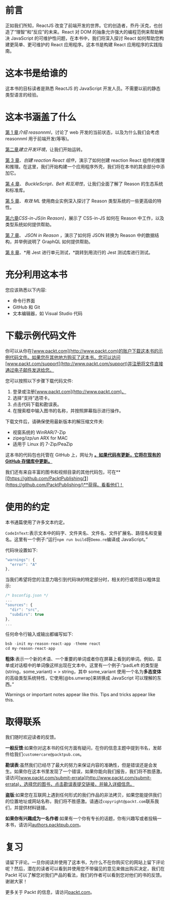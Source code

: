 # 前言

正如我们所知，ReactJS 改变了前端开发的世界。它的创造者，乔丹·沃克，也创造了“理智”和“反应”的未来。React 对 DOM 的抽象允许强大的编程范例来帮助解决 JavaScript 的可维护性问题，在本书中，我们将深入探讨 React 如何帮助您构建更简单、更可维护的 React 应用程序。这本书是构建 React 应用程序的实践指南。

# 这本书是给谁的

这本书的目标读者是熟悉 ReactJS 的 JavaScript 开发人员。不需要以前的静态类型语言的经验。

# 这本书涵盖了什么

[第 1 章](1.html)*介绍 reasonnml*，讨论了 web 开发的当前状态，以及为什么我们会考虑 reasonnml 用于前端开发(等等)。

[第二章](2.html)*建立开发环境*，让我们开始运转。

[第 3 章](3.html)、*创建 reaction React 组件*，演示了如何创建 reaction React 组件的推理和推理。在这里，我们开始构建一个应用程序外壳，我们将在本书的其余部分中添加它。

[第 4 章](4.html)、 *BuckleScript、Belt 和互用性*，让我们全面了解了 Reason 的生态系统和标准库。

[第 5 章](5.html)、*有效 ML* 使用商业实例深入探讨了 Reason 类型系统的一些更高级的特性。

[第六章](6.html)*CSS-in-JS(in Reason)*，展示了 CSS-in-JS 如何在 Reason 中工作，以及类型系统如何提供帮助。

[第 7 章](7.html)、 *JSON in Reason* ，演示了如何将 JSON 转换为 Reason 中的数据结构，并举例说明了 GraphQL 如何提供帮助。

[第 8 章](8.html)、*用 Jest 进行单元测试，*跳转到用流行的 Jest 测试库进行测试。

# 充分利用这本书

您应该熟悉以下内容:

*   命令行界面
*   GitHub 和 Git
*   文本编辑器，如 Visual Studio 代码

# 下载示例代码文件

你可以从你在[www.packt.com](http://www.packt.com)的账户下载这本书的示例代码文件。如果您在其他地方购买了这本书，您可以访问[www.packt.com/support](http://www.packt.com/support)并注册将文件直接通过电子邮件发送给您。

您可以按照以下步骤下载代码文件:

1.  登录或注册[www.packt.com](http://www.packt.com)。
2.  选择“支持”选项卡。
3.  点击代码下载和勘误表。
4.  在搜索框中输入图书的名称，并按照屏幕指示进行操作。

下载文件后，请确保使用最新版本的解压缩文件夹:

*   视窗系统的 WinRAR/7-Zip
*   zipeg/izp/un ARX for MAC
*   适用于 Linux 的 7-Zip/PeaZip

这本书的代码包也托管在 GitHub 上，网址为 **[。如果代码有更新，它将在现有的 GitHub 存储库中更新。](https://github.com/PacktPublishing/ReasonML-Quick-Start-Guide)**

我们还有来自丰富的图书和视频目录的其他代码包，可在**[【https://github.com/PacktPublishing/】](https://github.com/PacktPublishing/)**获得。看看他们！

# 使用的约定

本书通篇使用了许多文本约定。

`CodeInText`:表示文本中的码字、文件夹名、文件名、文件扩展名、路径名和变量名。这里有一个例子:“运行`npm run build`将`Demo.re`编译成 JavaScript。”

代码块设置如下:

```js
"warnings": {
  "error": "A"
},
```

当我们希望将您的注意力吸引到代码块的特定部分时，相关的行或项目以粗体显示:

```js
/* bsconfig.json */
...
"sources": {
  "dir": "src",
  "subdirs": true
},
...
```

任何命令行输入或输出都编写如下:

```js
bsb -init my-reason-react-app -theme react
cd my-reason-react-app
```

**粗体**:表示一个新的术语、一个重要的单词或者你在屏幕上看到的单词。例如，菜单或对话框中的单词像这样出现在文本中。这里有一个例子:“padLeft 的类型是(string，some_variant) = > string，其中 some_variant 使用一个名为**多态变体**的高级类型系统特性，它使用[@bs.unwrap]来转换成 JavaScript 可以理解的东西。”

Warnings or important notes appear like this. Tips and tricks appear like this.

# 取得联系

我们随时欢迎读者的反馈。

**一般反馈**:如果你对这本书的任何方面有疑问，在你的信息主题中提到书名，发邮件给我们`customercare@packtpub.com`。

**勘误表**:虽然我们已经尽了最大的努力来保证内容的准确性，但是错误还是会发生。如果你在这本书里发现了一个错误，如果你能向我们报告，我们将不胜感激。请访问[www.packt.com/submit-errata](http://www.packt.com/submit-errata)，选择您的图书，点击勘误表提交链接，并输入详细信息。

**盗版**:如果您在互联网上遇到任何形式的我们作品的非法拷贝，如果您能提供我们的位置地址或网站名称，我们将不胜感激。请通过`copyright@packt.com`联系我们，并提供材料链接。

**如果你有兴趣成为一名作者**:如果有一个你有专长的话题，你有兴趣写或者投稿一本书，请访问[authors.packtpub.com](http://authors.packtpub.com/)。

# 复习

请留下评论。一旦你阅读并使用了这本书，为什么不在你购买它的网站上留下评论呢？然后，潜在的读者可以看到并使用您不带偏见的意见来做出购买决定，我们在 Packt 可以了解您对我们产品的看法，我们的作者可以看到您对他们的书的反馈。谢谢大家！

更多关于 Packt 的信息，请访问[packt.com](http://www.packt.com/)。